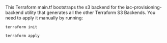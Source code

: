 This Terraform main.tf bootstraps the s3 backend for the iac-provisioning-backend utility that generates all the other Terraform S3 Backends.
You need to apply it manually by running:

```shell 
terraform init
```

```shell 
terraform apply
```